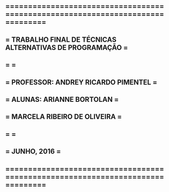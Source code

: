 ## ===============================================================================
## =             TRABALHO FINAL DE TÉCNICAS ALTERNATIVAS DE PROGRAMAÇÃO          =
## =                                                                             =
## =             PROFESSOR: ANDREY RICARDO PIMENTEL                              =
## =             ALUNAS: ARIANNE BORTOLAN                                        =
## =                     MARCELA RIBEIRO DE OLIVEIRA                             =
## =                                                                             =
## =             JUNHO, 2016                                                     =
## ===============================================================================   
